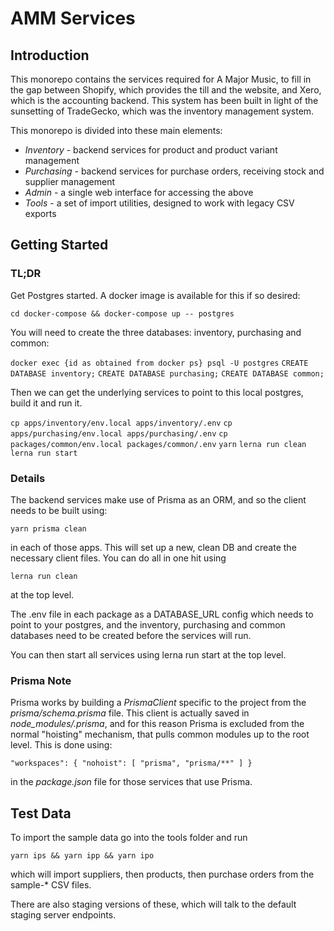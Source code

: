 # AMM Services

## Introduction

This monorepo contains the services required for A Major Music, to fill in the gap between Shopify, which provides the till and the website, and Xero, which is the accounting backend. This system has been built in light of the sunsetting of TradeGecko, which was the inventory management system.

This monorepo is divided into these main elements:

- _Inventory_ - backend services for product and product variant management
- _Purchasing_ - backend services for purchase orders, receiving stock and supplier management
- _Admin_ - a single web interface for accessing the above
- _Tools_ - a set of import utilities, designed to work with legacy CSV exports

## Getting Started

### TL;DR

Get Postgres started. A docker image is available for this if so desired:

`cd docker-compose && docker-compose up -- postgres`

You will need to create the three databases: inventory, purchasing and common:

`docker exec {id as obtained from docker ps} psql -U postgres`
`CREATE DATABASE inventory;`
`CREATE DATABASE purchasing;`
`CREATE DATABASE common;`

Then we can get the underlying services to point to this local postgres, build it and run it.

`cp apps/inventory/env.local apps/inventory/.env`
`cp apps/purchasing/env.local apps/purchasing/.env`
`cp packages/common/env.local packages/common/.env`
`yarn`
`lerna run clean`
`lerna run start`

### Details

The backend services make use of Prisma as an ORM, and so the client needs to be built using:

`yarn prisma clean`

in each of those apps. This will set up a new, clean DB and create the necessary client files. You can do all in one hit using

`lerna run clean`

at the top level.

The .env file in each package as a DATABASE_URL config which needs to point to your postgres, and the inventory, purchasing and common
databases need to be created before the services will run.

You can then start all services using lerna run start at the top level.

### Prisma Note

Prisma works by building a _PrismaClient_ specific to the project from the _prisma/schema.prisma_
file. This client is actually saved in _node_modules/.prisma_, and for this reason Prisma is excluded from
the normal "hoisting" mechanism, that pulls common modules up to the root level. This is done using:

`"workspaces": { "nohoist": [ "prisma", "prisma/**" ] }`

in the _package.json_ file for those services that use Prisma.

## Test Data

To import the sample data go into the tools folder and run

`yarn ips && yarn ipp && yarn ipo`

which will import suppliers, then products, then purchase orders from the sample-\* CSV files.

There are also staging versions of these, which will talk to the default staging server endpoints.
